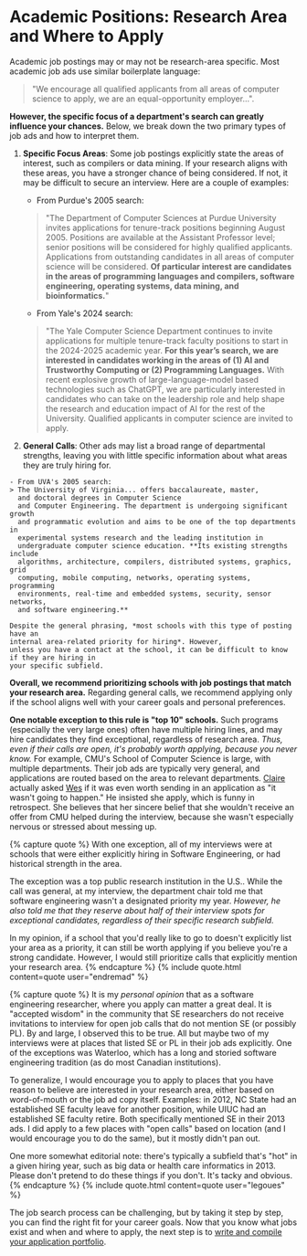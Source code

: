 # Academic Positions: Research Area and Where to Apply

<span class="highlight">Academic job postings may or may not be research-area specific.</span>
Most academic job ads use similar boilerplate language:

> "We encourage all qualified applicants from all
> areas of computer science to apply, we are an equal-opportunity employer...".

 
**However, the specific focus of a department's search can greatly influence your 
chances.** Below, we break down the two primary types of job ads and 
how to interpret them.

1. **Specific Focus Areas**: Some job postings explicitly state the areas of interest, 
  such as compilers or data mining. If your research aligns with these areas, 
  you have a stronger chance of being considered. If not, it may be difficult to secure 
  an interview. Here are a couple of examples:
  
    - From Purdue's 2005 search:
    > "The Department of Computer Sciences at Purdue University invites
      applications for tenure-track positions beginning August 2005. Positions
      are available at the Assistant Professor level; senior positions will be
      considered for highly qualified applicants. Applications from outstanding
      candidates in all areas of computer science will be considered. **Of
      particular interest are candidates in the areas of programming languages
      and compilers, software engineering, operating systems, data mining, and
      bioinformatics.**"

    - From Yale's 2024 search: 
    > "The Yale Computer Science Department 
      continues to invite applications for multiple tenure-track faculty positions to start in 
      the 2024-2025 academic year. **For this year’s search, we are interested in candidates working 
      in the areas of (1) AI and Trustworthy Computing or (2) Programming Languages.** With recent 
      explosive growth of large-language-model based technologies such as ChatGPT, we are 
      particularly interested in candidates who can take on the leadership role and help shape the 
      research and education impact of AI for the rest of the University. 
      Qualified applicants in computer science are invited to apply. 

2. **General Calls**: Other ads may list a broad range of departmental strengths, leaving you with 
  little specific information about what areas they are truly hiring for. 
  <!-- The other kind of ad says "our department has strengths in areas X, Y
  and Z and we are looking for people who can either augment or complement
  those strengths", at which point you really have no information since
  they've covered all of the bases. Here's a concrete example from Virginia's
  2005 search (emphasis mine): -->
  
    - From UVA's 2005 search:
    > The University of Virginia... offers baccalaureate, master, 
      and doctoral degrees in Computer Science
      and Computer Engineering. The department is undergoing significant growth
      and programmatic evolution and aims to be one of the top departments in
      experimental systems research and the leading institution in
      undergraduate computer science education. **Its existing strengths include
      algorithms, architecture, compilers, distributed systems, graphics, grid
      computing, mobile computing, networks, operating systems, programming
      environments, real-time and embedded systems, security, sensor networks,
      and software engineering.** 

    Despite the general phrasing, *most schools with this type of posting have an 
    internal area-related priority for hiring*. However, 
    unless you have a contact at the school, it can be difficult to know if they are hiring in 
    your specific subfield. 
    

**Overall, we recommend prioritizing schools with job postings that match your
research area.** Regarding general calls, we recommend applying only if the 
school aligns well with your career goals and personal preferences. 

**One notable exception to this rule is "top 10" schools.**  Such programs 
(especially the very large ones) often have multiple hiring lines, and may 
hire candidates they find exceptional, regardless of research area. 
*Thus, even if their calls are open, it's probably worth applying, because 
you never know.*  For example, CMU's School of Computer Science is large, 
with multiple departments. Their job ads are typically very general, and 
applications are routed based on the area to relevant departments. [Claire](/grad-job-guide/about#authors) 
actually asked [Wes](/grad-job-guide/about#authors) if it was even worth sending in an application as "it wasn't 
going to happen." He insisted she apply, which is funny in retrospect. She believes 
that her sincere belief that she wouldn't receive an offer from CMU helped during 
the interview, because she wasn't especially nervous or stressed about messing up.

{% capture quote %}
With one exception, all of my interviews were at schools that were either explicitly hiring in Software Engineering,
or had historical strength in the area.

The exception was a top public research institution in the U.S.. While the call was general, at my interview, 
the department chair told me that software engineering wasn't a designated priority my year. 
*However, he also told me that they reserve about half of their interview spots for exceptional 
candidates, regardless of their specific research subfield.*

In my opinion, if a school that you'd really like to go to doesn't explicitly 
list your area as a priority, 
it can still be worth applying if you believe you're a strong candidate. However, I would still
prioritize calls that explicitly mention your research area.
{% endcapture %}
{% include quote.html content=quote user="endremad" %}
    

{% capture quote %}
It is my *personal opinion* that as a software engineering
researcher, where you apply can matter a great deal.  It is "accepted wisdom" in
the community that SE researchers do not receive invitations to interview for
open job calls that do not mention SE (or possibly PL).  By and large, I
observed this to be true.  All but maybe two of my interviews were at places
that listed SE or PL in their job ads explicitly.  One of the exceptions was
Waterloo, which has a long and storied software engineering tradition (as do
most Canadian institutions).

To generalize, I would encourage you to apply to places that you have
reason to believe are interested in your research area, either based on
word-of-mouth or the job ad copy itself.  Examples: in 2012, NC State had an
established SE faculty leave for another position, while UIUC had an established
SE faculty retire.  Both specifically mentioned SE in their 2013 ads.  I
did apply to a few places with "open calls" based on location (and I would
encourage you to do the same), but it mostly didn't pan out.

One more somewhat editorial note: there's typically a subfield that's "hot" in a
given hiring year, such as big data or health care informatics in 2013.  Please
don't pretend to do these things if you don't.  It's tacky and
obvious.
{% endcapture %}
{% include quote.html content=quote user="legoues" %}


The job search process can be challenging, but by taking it step by step, you can find the right 
fit for your career goals. Now that you know what jobs exist and when and where to apply, the 
next step is to [write and compile
your application portfolio](/grad-job-guide/applying).
